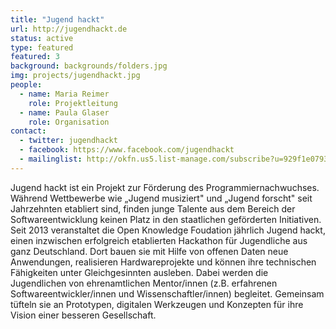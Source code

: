 ```yaml
---
title: "Jugend hackt"
url: http://jugendhackt.de
status: active
type: featured
featured: 3
background: backgrounds/folders.jpg
img: projects/jugendhackt.jpg
people:
  - name: Maria Reimer
    role: Projektleitung
  - name: Paula Glaser
    role: Organisation
contact:
  - twitter: jugendhackt
  - facebook: https://www.facebook.com/jugendhackt
  - mailinglist: http://okfn.us5.list-manage.com/subscribe?u=929f1e07936386d34833e20d1&id=47735af82e
---
```


Jugend hackt ist ein Projekt zur Förderung des Programmiernachwuchses. Während Wettbewerbe wie „Jugend musiziert" und „Jugend forscht" seit Jahrzehnten etabliert sind, finden junge Talente aus dem Bereich der Softwareentwicklung keinen Platz in den staatlichen geförderten Initiativen. Seit 2013 veranstaltet die Open Knowledge Foudation jährlich Jugend hackt, einen inzwischen erfolgreich etablierten Hackathon für Jugendliche aus ganz Deutschland. Dort bauen sie mit Hilfe von offenen Daten neue Anwendungen, realisieren Hardwareprojekte und können ihre technischen Fähigkeiten unter Gleichgesinnten ausleben. Dabei werden die Jugendlichen von ehrenamtlichen Mentor/innen (z.B. erfahrenen Softwareentwickler/innen und Wissenschaftler/innen) begleitet. Gemeinsam tüfteln sie an Prototypen, digitalen Werkzeugen und Konzepten für ihre Vision einer besseren Gesellschaft.

